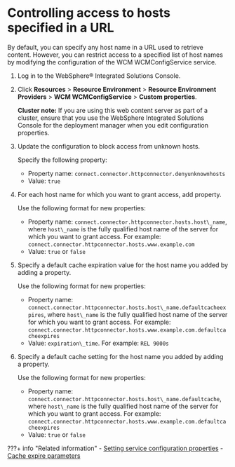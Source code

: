 # Controlling access to hosts specified in a URL

By default, you can specify any host name in a URL used to retrieve content. However, you can restrict access to a specified list of host names by modifying the configuration of the WCM WCMConfigService service.

1.  Log in to the WebSphere® Integrated Solutions Console.

2.  Click **Resources** \> **Resource Environment** \> **Resource Environment Providers** \> **WCM WCMConfigService** \> **Custom properties**.

    **Cluster note:** If you are using this web content server as part of a cluster, ensure that you use the WebSphere Integrated Solutions Console for the deployment manager when you edit configuration properties.

3.  Update the configuration to block access from unknown hosts.

    Specify the following property:

    -   Property name: `connect.connector.httpconnector.denyunknownhosts`
    -   Value: `true`
4.  For each host name for which you want to grant access, add property.

    Use the following format for new properties:

    -   Property name: `connect.connector.httpconnector.hosts.host\_name`, where `host\_name` is the fully qualified host name of the server for which you want to grant access. For example: `connect.connector.httpconnector.hosts.www.example.com`
    -   Value: `true` or `false`
5.  Specify a default cache expiration value for the host name you added by adding a property.

    Use the following format for new properties:

    -   Property name: `connect.connector.httpconnector.hosts.host\_name.defaultcacheexpires`, where `host\_name` is the fully qualified host name of the server for which you want to grant access. For example: `connect.connector.httpconnector.hosts.www.example.com.defaultcacheexpires`
    -   Value: `expiration\_time`. For example: `REL 9000s`

6.  Specify a default cache setting for the host name you added by adding a property.

    Use the following format for new properties:

    -   Property name: `connect.connector.httpconnector.hosts.host\_name.defaultcache`, where `host\_name` is the fully qualified host name of the server for which you want to grant access. For example: `connect.connector.httpconnector.hosts.www.example.com.defaultcacheexpires`
    -   Value: `true` or `false`


???+ info "Related information"
    - [Setting service configuration properties](../../../../deployment/manage/config_portal_behavior/service_config_properties/index.md)
    - [Cache expire parameters](../custom_caching/wcm_dev_caching_expire-parameters.md)


